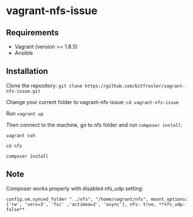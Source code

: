 # vagrant-nfs-issue
## Requirements
- Vagrant (version >= 1.8.5)
- Ansible

## Installation
Clone the repository:
```git clone https://github.com/bitfroster/vagrant-nfs-issue.git```

Change your current folder to vagrant-nfs-issue:
```cd vagrant-nfs-issue```

Run ```vagrant up```

Then connect to the machine, go to nfs folder and run ```composer install```:

```vagrant ssh```

```cd nfs```

```composer install```

## Note
Composer works properly with disabled nfs_udp setting:

```config.vm.synced_folder "../nfs", "/home/vagrant/nfs", mount_options: ['rw', 'vers=3', 'fsc' ,'actimeo=2', 'async'], nfs: true, **nfs_udp: false**```
